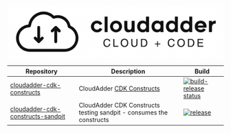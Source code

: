 ![cloudadder](cloudadder_logo_small.png "cloudadder")

| Repository | Description|Build|
|------------|------------|-----|
| [cloudadder-cdk-constructs](https://github.com/cloudadder/cloudadder-cdk-constructs) | CloudAdder [CDK Constructs](https://github.com/awslabs/aws-cdk)     | [![build-release status](https://github.com/cloudadder/cloudadder-cdk-constructs/actions/workflows/release.yml/badge.svg?branch=main)](https://github.com/cloudadder/cloudadder-cdk-constructs/actions/workflows/release.yml)
| [cloudadder-cdk-constructs-sandpit](https://github.com/cloudadder/cloudadder-cdk-constructs-sandpit) | CloudAdder CDK Constructs testing sandpit - consumes the constructs     |[![release](https://github.com/cloudadder/cloudadder-cdk-constructs-sandpit/actions/workflows/release.yml/badge.svg?branch=main)](https://github.com/cloudadder/cloudadder-cdk-constructs-sandpit/actions/workflows/release.yml) |

